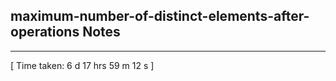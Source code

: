 <h2>maximum-number-of-distinct-elements-after-operations Notes</h2><hr>[ Time taken: 6 d 17 hrs 59 m 12 s ]